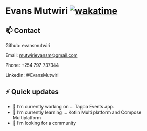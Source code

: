 # Evans Mutwiri [![wakatime](https://wakatime.com/badge/user/7fbc5a3c-d96d-4abf-b59f-2945fcfc37c0.svg)](https://wakatime.com/@7fbc5a3c-d96d-4abf-b59f-2945fcfc37c0)

## 📫 Contact
Github: evansmutwiri


Email: mutwirievansm@gmail.com


Phone: +254 797 737344


LinkedIn: @EvansMutwiri

## ⚡ Quick updates

- 🔭 I’m currently working on ... Tappa Events app.
- 🌱 I’m currently learning ...  Kotlin Multi platform and Compose Multiplatform
- 🤔 I’m looking for a community

<!-- ![Android Studio](https://img.shields.io/badge/Android%20Studio-3DDC84.svg?style=for-the-badge&logo=android-studio&logoColor=white)\
![IntelliJ IDEA](https://img.shields.io/badge/IntelliJIDEA-000000.svg?style=for-the-badge&logo=intellij-idea&logoColor=white)\
![Xcode](https://img.shields.io/badge/Xcode-007ACC?style=for-the-badge&logo=Xcode&logoColor=white)\
![Dart](https://img.shields.io/badge/dart-%230175C2.svg?style=for-the-badge&logo=dart&logoColor=white)\
![Kotlin](https://img.shields.io/badge/kotlin-%237F52FF.svg?style=for-the-badge&logo=kotlin&logoColor=white)\
![Android](https://img.shields.io/badge/Android-3DDC84?style=for-the-badge&logo=android&logoColor=white)\
![iOS](https://img.shields.io/badge/iOS-000000?style=for-the-badge&logo=ios&logoColor=white)\
![Gradle](https://img.shields.io/badge/Gradle-02303A.svg?style=for-the-badge&logo=Gradle&logoColor=white)\
![Play Store](https://img.shields.io/badge/Google_Play-414141?style=for-the-badge&logo=google-play&logoColor=white)\


**beeazy/beeazy** is a ✨ _special_ ✨ repository because its `README.md` (this file) appears on your GitHub profile.

Here are some ideas to get you started:


- 🌱 I’m currently learning ...
- 👯 I’m looking to collaborate on ...
- 🤔 I’m looking for help with ...
- 💬 Ask me about ...
- 📫 How to reach me: ...
- 😄 Pronouns: ...
- ⚡ Fun fact: ...
-->
